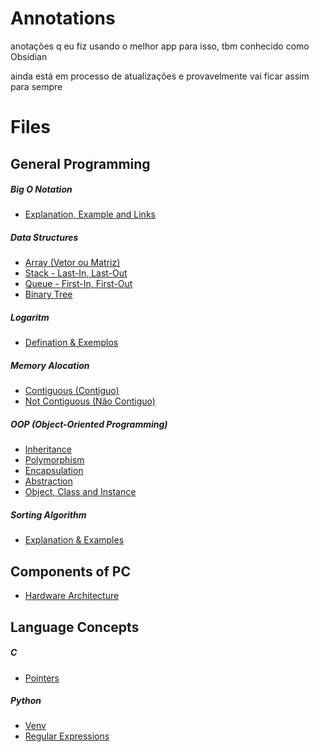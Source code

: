 # Annotations
anotações q eu fiz usando o melhor app para isso, tbm conhecido como Obsidian

ainda está em processo de atualizações e provavelmente vai ficar assim para sempre

# Files
## General Programming
##### Big O Notation
- [Explanation, Example and Links](Explanation,%20Example%20and%20Links.md)

##### Data Structures
- [Array (Vetor ou Matriz)](Array%20(Vetor%20ou%20Matriz).md)
- [Stack - Last-In, Last-Out](Stack%20-%20Last-In,%20Last-Out.md)
- [Queue - First-In, First-Out](Queue%20-%20First-In,%20First-Out.md)
- [Binary Tree](Binary%20Tree.md)

##### Logaritm
- [Defination & Exemplos](Defination%20&%20Exemplos.md)

##### Memory Alocation
- [Contiguous (Contiguo)](Contiguous%20(Contiguo).md)
- [Not Contiguous (Não Contiguo)](Not%20Contiguous%20(Não%20Contiguo).md)

##### OOP (Object-Oriented Programming)
- [Inheritance](Inheritance.md)
- [Polymorphism](Polymorphism.md)
- [Encapsulation](Encapsulation.md)
- [Abstraction](Abstraction.md)
- [Object, Class and Instance](Object,%20Class%20and%20Instance.md)

##### Sorting Algorithm
- [Explanation & Examples](Explanation%20&%20Examples.md)


## Components of PC
- [Hardware Architecture](Hardware%20Architecture.md)


## Language Concepts

##### C
- [Pointers](Pointers.md)

##### Python
- [Venv](Venv.md)
- [Regular Expressions](Regular%20Expressions.md)
